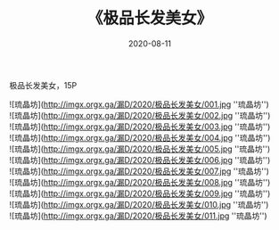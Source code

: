 ﻿---
layout: post
title:  《极品长发美女》
date:   2020-08-11
img: imgx.orgx.ga/漏D/2020/极品长发美女/000.jpg
categories: [美女, 性感, 泳衣]
---

极品长发美女，15P

![琉晶坊](http://imgx.orgx.ga/漏D/2020/极品长发美女/001.jpg ''琉晶坊'') <br>
![琉晶坊](http://imgx.orgx.ga/漏D/2020/极品长发美女/002.jpg ''琉晶坊'') <br>
![琉晶坊](http://imgx.orgx.ga/漏D/2020/极品长发美女/003.jpg ''琉晶坊'') <br>
![琉晶坊](http://imgx.orgx.ga/漏D/2020/极品长发美女/004.jpg ''琉晶坊'') <br>
![琉晶坊](http://imgx.orgx.ga/漏D/2020/极品长发美女/005.jpg ''琉晶坊'') <br>
![琉晶坊](http://imgx.orgx.ga/漏D/2020/极品长发美女/006.jpg ''琉晶坊'') <br>
![琉晶坊](http://imgx.orgx.ga/漏D/2020/极品长发美女/007.jpg ''琉晶坊'') <br>
![琉晶坊](http://imgx.orgx.ga/漏D/2020/极品长发美女/008.jpg ''琉晶坊'') <br>
![琉晶坊](http://imgx.orgx.ga/漏D/2020/极品长发美女/009.jpg ''琉晶坊'') <br>
![琉晶坊](http://imgx.orgx.ga/漏D/2020/极品长发美女/010.jpg ''琉晶坊'') <br>
![琉晶坊](http://imgx.orgx.ga/漏D/2020/极品长发美女/011.jpg ''琉晶坊'') <br>
